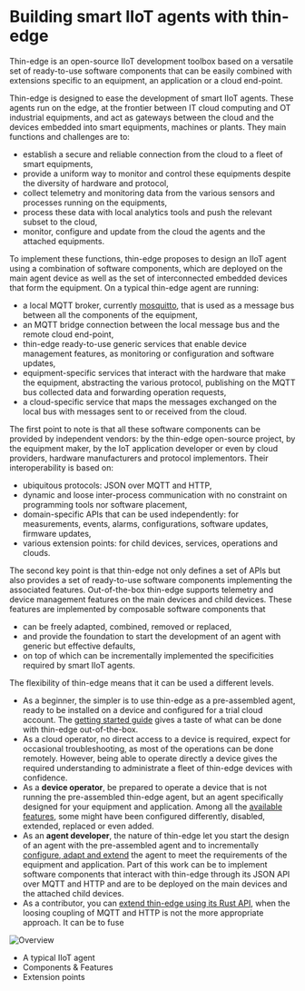 # Building smart IIoT agents with thin-edge

Thin-edge is an open-source IIoT development toolbox based on a versatile set of ready-to-use software components
that can be easily combined with extensions specific to an equipment, an application or a cloud end-point.

Thin-edge is designed to ease the development of smart IIoT agents.
These agents run on the edge, at the frontier between IT cloud computing and OT industrial equipments,
and act as gateways between the cloud and the devices embedded into smart equipments, machines or plants.
They main functions and challenges are to:
- establish a secure and reliable connection from the cloud to a fleet of smart equipments,
- provide a uniform way to monitor and control these equipments despite the diversity of hardware and protocol,
- collect telemetry and monitoring data from the various sensors and processes running on the equipments,
- process these data with local analytics tools and push the relevant subset to the cloud,
- monitor, configure and update from the cloud the agents and the attached equipments.

To implement these functions, thin-edge proposes to design an IIoT agent using a combination of software components,
which are deployed on the main agent device as well as the set of interconnected embedded devices that form the equipment.
On a typical thin-edge agent are running:
- a local MQTT broker, currently [mosquitto](https://mosquitto.org/),
  that is used as a message bus between all the components of the equipment,
- an MQTT bridge connection between the local message bus and the remote cloud end-point,
- thin-edge ready-to-use generic services that enable device management features, as monitoring or configuration and software updates,
- equipment-specific services that interact with the hardware that make the equipment,
  abstracting the various protocol, publishing on the MQTT bus collected data and forwarding operation requests,
- a cloud-specific service that maps the messages exchanged on the local bus with messages sent to or received from the cloud.

The first point to note is that all these software components can be provided by independent vendors:
by the thin-edge open-source project, by the equipment maker, by the IoT application developer
or even by cloud providers, hardware manufacturers and protocol implementors. 
Their interoperability is based on:
- ubiquitous protocols: JSON over MQTT and HTTP,
- dynamic and loose inter-process communication with no constraint on programming tools nor software placement,
- domain-specific APIs that can be used independently:
  for measurements, events, alarms, configurations, software updates, firmware updates,   
- various extension points: for child devices, services, operations and clouds.

The second key point is that thin-edge not only defines a set of APIs
but also provides a set of ready-to-use software components implementing the associated features.
Out-of-the-box thin-edge supports telemetry and device management features on the main devices and child devices.
These features are implemented by composable software components that
- can be freely adapted, combined, removed or replaced,
- and provide the foundation to start the development of an agent with generic but effective defaults,
- on top of which can be incrementally implemented the specificities required by smart IIoT agents.

The flexibility of thin-edge means that it can be used a different levels.
- As a beginner, the simpler is to use thin-edge as a pre-assembled agent,
  ready to be installed on a device and configured for a trial cloud account.
  The [getting started guide](../start/index.md) gives a taste of what can be done with thin-edge out-of-the-box.
- As a cloud operator, no direct access to a device is required, expect for occasional troubleshooting,
  as most of the operations can be done remotely.
  However, being able to operate directly a device gives the required understanding
  to administrate a fleet of thin-edge devices with confidence.
- As a __device operator__, be prepared to operate a device that is not running the pre-assembled thin-edge agent,
  but an agent specifically designed for your equipment and application.
  Among all the [available features](../operate/index.md),
  some might have been configured differently, disabled, extended, replaced or even added.
- As an __agent developer__, the nature of thin-edge let you
  start the design of an agent with the pre-assembled agent
  and to incrementally [configure, adapt and extend](../extend/index.md) the agent
  to meet the requirements of the equipment and application.
  Part of this work can be to implement software components
  that interact with thin-edge through its JSON API over MQTT and HTTP
  and are to be deployed on the main devices and the attached child devices.
- As a contributor, you can [extend thin-edge using its Rust API](../contribute/index.md),
  when the loosing coupling of MQTT and HTTP is not the more appropriate approach.
  It can be to fuse 

![Overview](./images/thin-edge-overview.png)

* A typical IIoT agent
* Components & Features
* Extension points